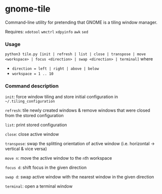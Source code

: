 # gnome-tile

Command-line utility for pretending that GNOME is a tiling window manager.

Requires: `xdotool` `wmctrl` `xdpyinfo` `awk` `sed`

### Usage

`python3 tile.py [init | refresh | list | close | transpose | move <workspace> | focus <direction> | swap <direction> | terminal]` where
- `direction = left | right | above | below`
- `workspace = 1 .. 10`

### Command description

`init`: force window tiling and store initial configuration in `~/.tiling_configuration`

`refresh`: tile newly created windows & remove windows that were closed from the stored configuration 

`list`: print stored configuration

`close`: close active window

`transpose`: swap the splitting orientation of active window (i.e. horizontal -> vertical & vice versa)

`move n`: move the active window to the `n`th workspace

`focus d`: shift focus in the given direction

`swap d`: swap active window with the nearest window in the given direction

`terminal`: open a terminal window

